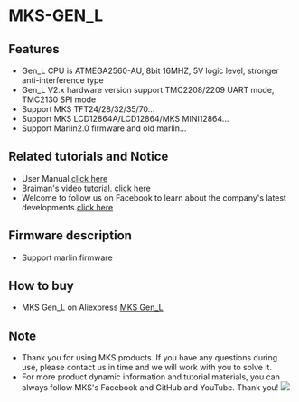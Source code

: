 # MKS-GEN_L
## Features
- Gen_L CPU is ATMEGA2560-AU, 8bit 16MHZ, 5V logic level, stronger anti-interference type
- Gen_L V2.x hardware version support TMC2208/2209 UART mode, TMC2130 SPI mode
- Support MKS TFT24/28/32/35/70...
- Support MKS LCD12864A/LCD12864/MKS MINI12864...
- Support Marlin2.0 firmware and old marlin...

## Related tutorials and Notice
- User Manual.[click here](https://github.com/makerbase-mks/MKS-GEN_L/wiki)
- Braiman's video tutorial. [click here](https://github.com/makerbase-mks/MKS-GEN_L/wiki/Edward_Tutorials)
- Welcome to follow us on Facebook to learn about the company's latest developments.[click here](https://www.facebook.com/Makerbase.mks/)

## Firmware description
- Support marlin firmware

## How to buy
- MKS Gen_L on Aliexpress  [MKS Gen_L](https://www.aliexpress.com/item/32802151924.html)

## Note
- Thank you for using MKS products. If you have any questions during use, please contact us in time and we will work with you to solve it.
- For more product dynamic information and tutorial materials, you can always follow MKS's Facebook and GitHub and YouTube. Thank you!
![](https://github.com/makerbase-mks/MKS-Robin-Nano/blob/master/hardware/Image/MKS_FGA.png)
